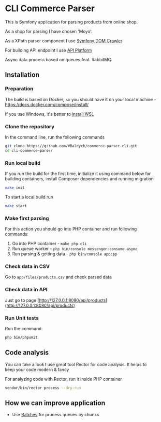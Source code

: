# CLI Commerce Parser

This is Symfony application for parsing products from online shop.

As a shop for parsing I have chosen 'Moyo'.

As a XPath parser component I use [Symfony DOM Crawler](https://symfony.com/doc/current/components/dom_crawler.html)

For building API endpoint I use [API Platform](https://symfony.com/doc/6.4/the-fast-track/en/26-api.html)

Async data process based on queues feat. RabbitMQ.

## Installation

### Preparation

The build is based on Docker, so you should have it on your local machine - https://docs.docker.com/compose/install/

If you use Windows, it's better to [install WSL](https://documentation.ubuntu.com/wsl/en/latest/guides/install-ubuntu-wsl2/)

### Clone the repository

In the command line, run the following commands
```bash
git clone https://github.com/VBaldych/commerce-parser-cli.git
cd cli-commerce-parser
```

### Run local build

If you run the build for the first time, initialize it using command below for building containers,
install Composer dependencies and running migration
```bash
make init
```

To start a local build run
```bash
make start
```
### Make first parsing

For this action you should go into PHP container and run following commands:

1. Go into PHP container - `make php-cli`
1. Run queue worker - `php bin/console messenger:consume async`
2. Run parsing & getting data - `php bin/console app:pp`

### Check data in CSV
Go to `app/files/products.csv` and check parsed data

### Check data in API
Just go to page [http://127.0.0.1:8080/api/products](http://127.0.0.1:8080/api/products)

### Run Unit tests

Run the command:
```bash
php bin/phpunit
```

## Code analysis
You can take a look I use great tool Rector for code analysis. It helps to keep your code modern & fancy

For analyzing code with Rector, run it inside PHP container

```bash
vendor/bin/rector process --dry-run
```
## How we can improve application
- Use [Batches](https://symfony.com/doc/current/messenger.html#process-messages-by-batches) for process queues by chunks
